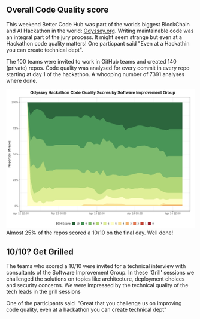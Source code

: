 ## Overall Code Quality score
This weekend Better Code Hub was part of the worlds biggest BlockChain and AI Hackathon in the world: [Odyssey.org](https://odyssey.org). Writing maintainable code was an integral part of the jury process. It might seem strange but even at a Hackathon code quality matters! One particpant said "Even at a Hackathin you can create technical dept". 

The 100 teams were invited to work in GitHub teams and created 140 (private) repos. Code quality was analysed for every commit in every repo starting at day 1 of the hackathon. A whooping number of 7391 analyses where done. 

![Code Quality over time of the Hackathob](overall_scores.jpg)
Almost 25% of the repos scored a 10/10 on the final day. Well done! 

## 10/10? Get Grilled
The teams who scored a 10/10 were invited for a technical interview with consultants of the Software Improvement Group. In these 'Grill' sessions we challenged the solutions on topics like architecture, deployment choices and security concerns. We were impressed by the technical quality of the tech leads in the grill sessions




One of the participants said  "Great that you challenge us on improving code quality, even at a hackathon you can create technical dept"
